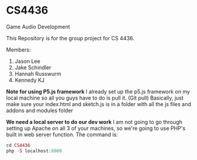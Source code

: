 # CS4436
Game Audio Development


This Repository is for the group project for CS 4436. 

Members: 
1. Jason Lee
2. Jake Schindler
3. Hannah Russwurm
4. Kennedy KJ

**Note for using P5.js framework**
I already set up the p5.js framework on my local machine so all you guys have to do is pull it. (Git pull)
Basically, just make sure your index.html and sketch.js is in a folder with all the js files and addons and modules folder

**We need a local server to do our dev work**
I am not going to go through setting up Apache on all 3 of your machines, so we're going to use PHP's built in web server function.
The command is:

```php
cd CS4436
php -S localhost:8000
```

